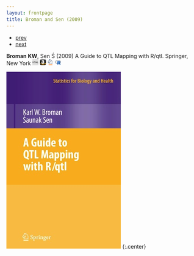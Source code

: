 ```yaml
---
layout: frontpage
title: Broman and Sen (2009)
---
```


<div class="navbar">
  <div class="navbar-inner">
      <ul class="nav">
          <li><a href="tian2016_fig4.html">prev</a></li>
          <li><a href="rqtlexper_fig1.html">next</a></li>
      </ul>
  </div>
</div>

**Broman KW**, Sen &#346; (2009) A Guide to QTL Mapping with R/qtl.  Springer, New York
[![Online complements](../icons16/html-icon.png)](http://rqtl.org/book)
[![Amazon](../icons16/amazon-icon.png)](https://www.amazon.com/gp/product/0387921249?ie=UTF8&tag=7210-20)
[![Springer](../icons16/springer-icon.png)](http://www.springer.com/978-0-387-92124-2)
[![R/qtl](../icons16/R-icon.png)](http://rqtl.org)

![Broman and Sen (2009) cover](../../assets/publpics/rqtlbook_cover.jpg)
{:.center}
